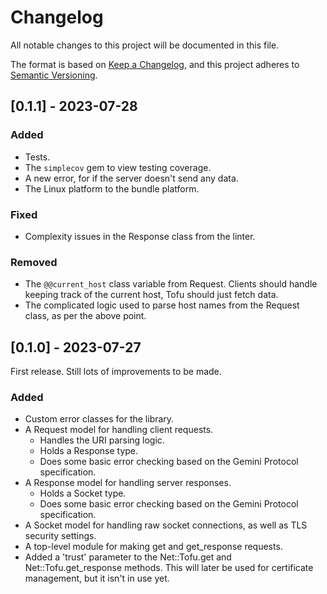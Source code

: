# Changelog

All notable changes to this project will be documented in this file.

The format is based on [Keep a Changelog](https://keepachangelog.com/en/1.0.0/),
and this project adheres to [Semantic Versioning](https://semver.org/spec/v2.0.0.html).

## [0.1.1] - 2023-07-28

### Added

- Tests.
- The `simplecov` gem to view testing coverage.
- A new error, for if the server doesn't send any data.
- The Linux platform to the bundle platform.

### Fixed

- Complexity issues in the Response class from the linter.

### Removed

- The `@@current_host` class variable from Request. Clients should handle keeping track of the current host, Tofu should just fetch data.
- The complicated logic used to parse host names from the Request class, as per the above point.

## [0.1.0] - 2023-07-27

First release. Still lots of improvements to be made.

### Added

- Custom error classes for the library.
- A Request model for handling client requests.
  - Handles the URI parsing logic.
  - Holds a Response type.
  - Does some basic error checking based on the Gemini Protocol specification.
- A Response model for handling server responses.
  - Holds a Socket type.
  - Does some basic error checking based on the Gemini Protocol specification.
- A Socket model for handling raw socket connections, as well as TLS security settings.
- A top-level module for making get and get_response requests.
- Added a 'trust' parameter to the Net::Tofu.get and Net::Tofu.get_response methods. This will later be used for certificate management, but it isn't in use yet.